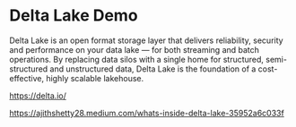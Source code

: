 # Delta Lake Demo
Delta Lake is an open format storage layer that delivers reliability, security and performance on your data lake — for both streaming and batch operations. By replacing data silos with a single home for structured, semi-structured and unstructured data, Delta Lake is the foundation of a cost-effective, highly scalable lakehouse.

https://delta.io/

https://ajithshetty28.medium.com/whats-inside-delta-lake-35952a6c033f
